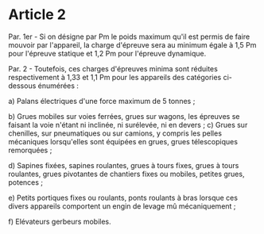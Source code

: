 # Article 2

Par. 1er - Si on désigne par Pm le poids maximum qu'il est permis de faire mouvoir par l'appareil, la charge d'épreuve sera au minimum égale à 1,5 Pm pour l'épreuve statique et 1,2 Pm pour l'épreuve dynamique.

Par. 2 - Toutefois, ces charges d'épreuves minima sont réduites respectivement à 1,33 et 1,1 Pm pour les appareils des catégories ci-dessous énumérées :

a) Palans électriques d'une force maximum de 5 tonnes ;

b) Grues mobiles sur voies ferrées, grues sur wagons, les épreuves se faisant la voie n'étant ni inclinée, ni surélevée, ni en devers ;    c) Grues sur chenilles, sur pneumatiques ou sur camions, y compris les pelles mécaniques lorsqu'elles sont équipées en grues, grues télescopiques remorquées ;

d) Sapines fixées, sapines roulantes, grues à tours fixes, grues à tours roulantes, grues pivotantes de chantiers fixes ou mobiles, petites grues, potences ;

e) Petits portiques fixes ou roulants, ponts roulants à bras lorsque ces divers appareils comportent un engin de levage mû mécaniquement ;

f) Elévateurs gerbeurs mobiles.

